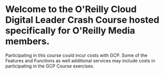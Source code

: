 #  Welcome to the O'Reilly Cloud Digital Leader Crash Course hosted specifically for O'Reilly Media members.
Participating in this course could incur costs with GCP. Some of the Features and Functions as well additional services may include costs in participating in the GCP Course exercises.  
